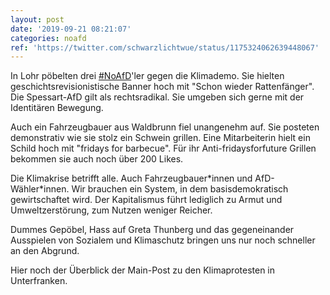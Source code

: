 ```yaml
---
layout: post
date: '2019-09-21 08:21:07'
categories: noafd
ref: 'https://twitter.com/schwarzlichtwue/status/1175324062639448067'
---
```

In Lohr pöbelten drei [#NoAfD](/t/noafd)'ler gegen die Klimademo. Sie hielten geschichtsrevisionistische Banner hoch mit "Schon wieder Rattenfänger". Die Spessart-AfD gilt als rechtsradikal. Sie umgeben sich gerne mit der Identitären Bewegung.

Auch ein Fahrzeugbauer aus Waldbrunn fiel unangenehm auf. Sie posteten demonstrativ wie sie stolz ein Schwein grillen. Eine Mitarbeiterin hielt ein Schild hoch mit "fridays for barbecue". Für ihr Anti-fridaysforfuture Grillen bekommen sie auch noch über 200 Likes.

Die Klimakrise betrifft alle. Auch Fahrzeugbauer\*innen und AfD-Wähler\*innen. Wir brauchen ein System, in dem basisdemokratisch gewirtschaftet wird. Der Kapitalismus führt lediglich zu Armut und Umweltzerstörung, zum Nutzen weniger Reicher.

Dummes Gepöbel, Hass auf Greta Thunberg und das gegeneinander Ausspielen von Sozialem und Klimaschutz bringen uns nur noch schneller an den Abgrund.



Hier noch der Überblick der Main-Post zu den Klimaprotesten in Unterfranken.



